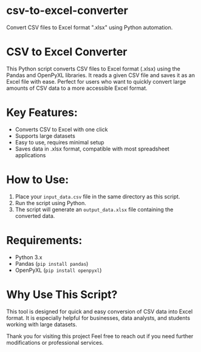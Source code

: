 # csv-to-excel-converter
Convert CSV files to Excel format ".xlsx" using Python automation.

# CSV to Excel Converter
This Python script converts CSV files to Excel format (.xlsx) using the Pandas and OpenPyXL libraries. It reads a given CSV file and saves it as an Excel file with ease. Perfect for users who want to quickly convert large amounts of CSV data to a more accessible Excel format.

# Key Features:
- Converts CSV to Excel with one click
- Supports large datasets
- Easy to use, requires minimal setup
- Saves data in .xlsx format, compatible with most spreadsheet applications

# How to Use:
1. Place your `input_data.csv` file in the same directory as this script.
2. Run the script using Python.
3. The script will generate an `output_data.xlsx` file containing the converted data.

# Requirements:
- Python 3.x
- Pandas (`pip install pandas`)
- OpenPyXL (`pip install openpyxl`)

# Why Use This Script?

This tool is designed for quick and easy conversion of CSV data into Excel format. It is especially helpful for businesses, data analysts, and students working with large datasets.

Thank you for visiting this project
Feel free to reach out if you need further modifications or professional services.

